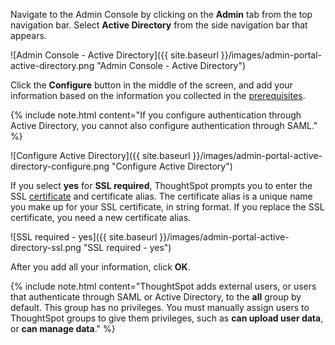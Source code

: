 Navigate to the Admin Console by clicking on the **Admin** tab from the top navigation bar. Select **Active Directory** from the side navigation bar that appears.

![Admin Console - Active Directory]({{ site.baseurl }}/images/admin-portal-active-directory.png "Admin Console - Active Directory")

Click the **Configure** button in the middle of the screen, and add your information based on the information you collected in the [prerequisites](#prerequisites).

{% include note.html content="If you configure authentication through Active Directory, you cannot also configure authentication through SAML." %}

![Configure Active Directory]({{ site.baseurl }}/images/admin-portal-active-directory-configure.png "Configure Active Directory")

If you select **yes** for **SSL required**, ThoughtSpot prompts you to enter the SSL [certificate](#ssl) and certificate alias. The certificate alias is a unique name you make up for your SSL certificate, in string format. If you replace the SSL certificate, you need a new certificate alias.

![SSL required - yes]({{ site.baseurl }}/images/admin-portal-active-directory-ssl.png "SSL required - yes")

After you add all your information, click **OK**.

{% include note.html content="ThoughtSpot adds external users, or users that authenticate through SAML or Active Directory, to the <strong>all</strong> group by default. This group has no privileges. You must manually assign users to ThoughtSpot groups to give them privileges, such as <strong>can upload user data</strong>, or <strong>can manage data</strong>." %}
